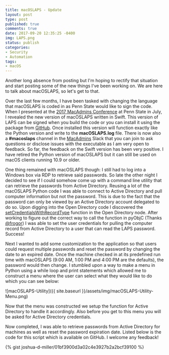 ```yaml
---
title: macOSLAPS - Update
layout: post
type: post
published: true
comments: true
date: 2017-09-20 12:35:25 -0400
img: LAPS.png
status: publish
categories:
- Security
- Automation
tags:
- macOS
---
```

Another long absence from posting but I'm hoping to rectify that situation and start posting some of the new things I've been working on. We are here to talk about macOSLAPS, so let's get to that.

Over the last few months, I have been tasked with changing the language that macOSLAPS is coded in as Penn State would like to sign the code. When I presented at the [2017 MacAdmins Conference](https://macadmins.psu.edu) at Penn State in July, I revealed the new version of macOSLAPS written in Swift. This version of LAPS can be signed when you build the code or you can install it using the package from [GitHub](https://github.com/joshua-d-miller/macOSLAPS/releases). Once installed this version will function exactly like the Python version and write to the **macOSLAPS.log** file. There is now also a **#macoslaps** channel in the [MacAdmins](https://macadmins.slack.com) Slack that you can join to ask questions or disclose issues with the executable as I am very open to feedback. So far, the feedback on the Swift version has been very positive. I have retired the Python version of macOSLAPS but it can still be used on macOS clients running 10.9 or older.

One thing remained with macOSLAPS though: I still had to log into a Windows box via RDP to retrieve said passwords. So late the other night I decided to see if I could somehow come up with a command line utility that can retrieve the passwords from Active Directory. Reusing a lot of the macOSLAPS Python code I was able to connect to Active Directory and pull computer information but not the password. This is due to the fact that the password can only be viewed by an Active Directory account delegated to do so. Upon digging into the Open Directory code I discovered the [setCredentialsWithRecordType](https://developer.apple.com/documentation/opendirectory/odnode/1427290-setcredentialswithrecordtype?language=objc) function in the Open Directory node. After working to figure out the correct way to call the function in pyObjC (Thanks [@frogor](https://www.twitter.com/mikeymikey)) I was able to set the user credentials for pulling the computer record from Active Directory to a user that can read the LAPS password. Success!

Next I wanted to add some customization to the application so that users could request multiple passwords and reset the password by changing the date to an expired date. Once the machine checked in at its predefined run time with macOSLAPS (9:00 AM, 1:00 PM and 4:00 PM are the defaults), the password would then change. I stumbled upon a way to make a menu in Python using a while loop and print statements which allowed me to construct a menu where the user can select what they would like to do which you can see below:

![macOSLAPS-Utility]({{ site.baseurl }}/assets/img/macOSLAPS-Utility-Menu.png)

Now that the menu was constructed we setup the function for Active Directory to handle it accordingly. Also before you get to this menu you will be asked for Active Directory credentials.

Now completed, I was able to retrieve passwords from Active Directory for machines as well as reset the password expiration date. Listed below is the code for this script which is available on GitHub. I welcome any feedback!

{% gist joshua-d-miller/01bf3900d3a02c4e3927b2a2bcf39100 %}
